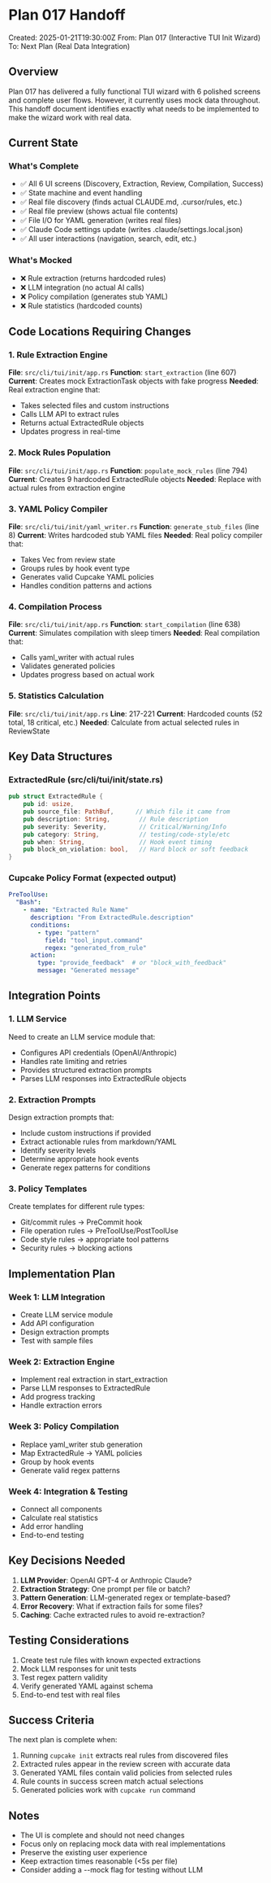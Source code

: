 # Plan 017 Handoff

Created: 2025-01-21T19:30:00Z
From: Plan 017 (Interactive TUI Init Wizard)
To: Next Plan (Real Data Integration)

## Overview

Plan 017 has delivered a fully functional TUI wizard with 6 polished screens and complete user flows. However, it currently uses mock data throughout. This handoff document identifies exactly what needs to be implemented to make the wizard work with real data.

## Current State

### What's Complete
- ✅ All 6 UI screens (Discovery, Extraction, Review, Compilation, Success)
- ✅ State machine and event handling
- ✅ Real file discovery (finds actual CLAUDE.md, .cursor/rules, etc.)
- ✅ Real file preview (shows actual file contents)
- ✅ File I/O for YAML generation (writes real files)
- ✅ Claude Code settings update (writes .claude/settings.local.json)
- ✅ All user interactions (navigation, search, edit, etc.)

### What's Mocked
- ❌ Rule extraction (returns hardcoded rules)
- ❌ LLM integration (no actual AI calls)
- ❌ Policy compilation (generates stub YAML)
- ❌ Rule statistics (hardcoded counts)

## Code Locations Requiring Changes

### 1. Rule Extraction Engine
**File**: `src/cli/tui/init/app.rs`
**Function**: `start_extraction` (line 607)
**Current**: Creates mock ExtractionTask objects with fake progress
**Needed**: Real extraction engine that:
- Takes selected files and custom instructions
- Calls LLM API to extract rules
- Returns actual ExtractedRule objects
- Updates progress in real-time

### 2. Mock Rules Population
**File**: `src/cli/tui/init/app.rs`
**Function**: `populate_mock_rules` (line 794)
**Current**: Creates 9 hardcoded ExtractedRule objects
**Needed**: Replace with actual rules from extraction engine

### 3. YAML Policy Compiler
**File**: `src/cli/tui/init/yaml_writer.rs`
**Function**: `generate_stub_files` (line 8)
**Current**: Writes hardcoded stub YAML files
**Needed**: Real policy compiler that:
- Takes Vec<ExtractedRule> from review state
- Groups rules by hook event type
- Generates valid Cupcake YAML policies
- Handles condition patterns and actions

### 4. Compilation Process
**File**: `src/cli/tui/init/app.rs`
**Function**: `start_compilation` (line 638)
**Current**: Simulates compilation with sleep timers
**Needed**: Real compilation that:
- Calls yaml_writer with actual rules
- Validates generated policies
- Updates progress based on actual work

### 5. Statistics Calculation
**File**: `src/cli/tui/init/app.rs`
**Line**: 217-221
**Current**: Hardcoded counts (52 total, 18 critical, etc.)
**Needed**: Calculate from actual selected rules in ReviewState

## Key Data Structures

### ExtractedRule (src/cli/tui/init/state.rs)
```rust
pub struct ExtractedRule {
    pub id: usize,
    pub source_file: PathBuf,      // Which file it came from
    pub description: String,        // Rule description
    pub severity: Severity,         // Critical/Warning/Info
    pub category: String,           // testing/code-style/etc
    pub when: String,               // Hook event timing
    pub block_on_violation: bool,   // Hard block or soft feedback
}
```

### Cupcake Policy Format (expected output)
```yaml
PreToolUse:
  "Bash":
    - name: "Extracted Rule Name"
      description: "From ExtractedRule.description"
      conditions:
        - type: "pattern"
          field: "tool_input.command"
          regex: "generated_from_rule"
      action:
        type: "provide_feedback"  # or "block_with_feedback"
        message: "Generated message"
```

## Integration Points

### 1. LLM Service
Need to create an LLM service module that:
- Configures API credentials (OpenAI/Anthropic)
- Handles rate limiting and retries
- Provides structured extraction prompts
- Parses LLM responses into ExtractedRule objects

### 2. Extraction Prompts
Design extraction prompts that:
- Include custom instructions if provided
- Extract actionable rules from markdown/YAML
- Identify severity levels
- Determine appropriate hook events
- Generate regex patterns for conditions

### 3. Policy Templates
Create templates for different rule types:
- Git/commit rules → PreCommit hook
- File operation rules → PreToolUse/PostToolUse
- Code style rules → appropriate tool patterns
- Security rules → blocking actions

## Implementation Plan

### Week 1: LLM Integration
- Create LLM service module
- Add API configuration
- Design extraction prompts
- Test with sample files

### Week 2: Extraction Engine
- Implement real extraction in start_extraction
- Parse LLM responses to ExtractedRule
- Add progress tracking
- Handle extraction errors

### Week 3: Policy Compilation
- Replace yaml_writer stub generation
- Map ExtractedRule → YAML policies
- Group by hook events
- Generate valid regex patterns

### Week 4: Integration & Testing
- Connect all components
- Calculate real statistics
- Add error handling
- End-to-end testing

## Key Decisions Needed

1. **LLM Provider**: OpenAI GPT-4 or Anthropic Claude?
2. **Extraction Strategy**: One prompt per file or batch?
3. **Pattern Generation**: LLM-generated regex or template-based?
4. **Error Recovery**: What if extraction fails for some files?
5. **Caching**: Cache extracted rules to avoid re-extraction?

## Testing Considerations

1. Create test rule files with known expected extractions
2. Mock LLM responses for unit tests
3. Test regex pattern validity
4. Verify generated YAML against schema
5. End-to-end test with real files

## Success Criteria

The next plan is complete when:
1. Running `cupcake init` extracts real rules from discovered files
2. Extracted rules appear in the review screen with accurate data
3. Generated YAML files contain valid policies from selected rules
4. Rule counts in success screen match actual selections
5. Generated policies work with `cupcake run` command

## Notes

- The UI is complete and should not need changes
- Focus only on replacing mock data with real implementations
- Preserve the existing user experience
- Keep extraction times reasonable (<5s per file)
- Consider adding a --mock flag for testing without LLM